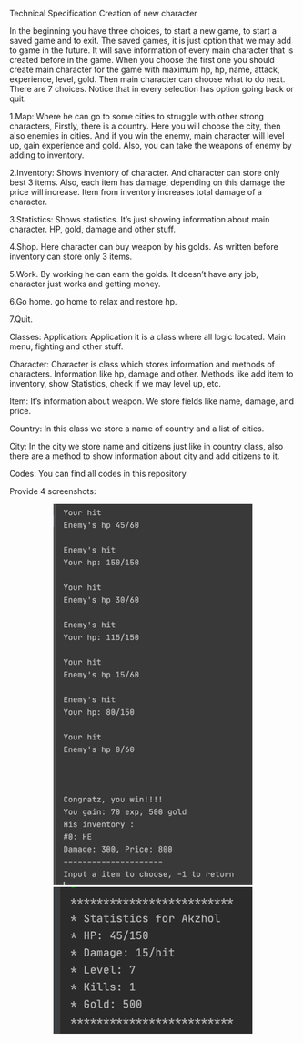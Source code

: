 Technical Specification
Creation of new character

In the beginning you have three choices, to start a new game, to start a saved game and to exit. 
The saved games, it is just option that we may add to game in the future. 
It will save information of every main character that is created before in the game.
When you choose the first one you should create main character for the game with maximum hp, hp, name, attack, experience, level, gold.
Then main character can choose what to do next. There are 7 choices. Notice that in every selection has option going back or quit.

1.Map: Where he can go to some cities to struggle with other strong characters, 
Firstly, there is a country. Here you will choose the city, then also enemies in cities. 
And if you win the enemy, main character will level up, gain experience and gold. 
Also, you can take the weapons of enemy by adding to inventory.

2.Inventory: Shows inventory of character.  And character can store only best 3 items. 
Also, each item has damage, depending on this damage the price will increase. Item from inventory increases total damage of a character.

3.Statistics: Shows statistics. It’s just showing information about main character. HP, gold, damage and other stuff.

4.Shop. Here character can buy weapon by his golds. As written before inventory can store only 3 items.

5.Work. By working he can earn the golds. It doesn’t have any job, character just works and getting money.

6.Go home. go home to relax and restore hp. 

7.Quit.

Classes:
Application:
Application it is a class where all logic located. Main menu, fighting and other stuff.

Character:
Character is class which stores information and methods of characters. Information like hp, damage and other.
Methods like add item to inventory, show Statistics, check if we may level up, etc.

Item:
It’s information about weapon. We store fields like name, damage, and price.

Country:
In this class we store a name of country and a list of cities.

City:
In the city we store name and citizens just like in country class, also there are a method to show information about city and add citizens to it.


Codes:
You can find all codes in this repository

Provide 4 screenshots:

<p align="center">
  <img src="imgs/log1.jpeg" width="350" >
  <img src="imgs/stats1.png" width="350" >
</p>